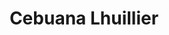 ---
title: "Cebuana Lhuillier"
url: /paranaque/cebuana-lhuillier-doctor-a-santos-avenue/
shop: pawnbroker
---